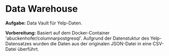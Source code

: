 # Data Warehouse

**Aufgabe:** Data Vault für Yelp-Daten.

**Vorbereitung:** Basiert auf dem Docker-Container 'abuckenhofer/columnarpostgresql'. Aufgrund der Datenstuktur des Yelp-Datensatzes wurden die Daten aus der originalen JSON-Datei in eine CSV-Datei überführt.